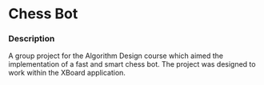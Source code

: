 # Chess Bot

### Description

A group project for the Algorithm Design course which aimed the implementation of a fast and smart chess bot.
The project was designed to work within the XBoard application.